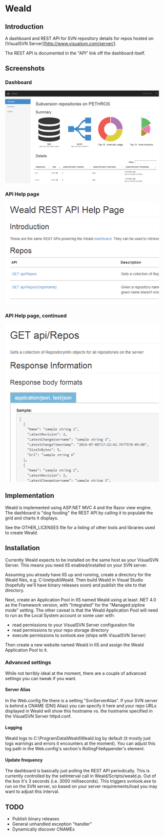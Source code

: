 Weald
=====

## Introduction

A dashboard and REST API for SVN repository details for repos hosted on [VisualSVN Server][http://www.visualsvn.com/server/].

The REST API is documented in the "API" link off the dashboard itself.

## Screenshots

### Dashboard

![Weald Dashboard](/docs/dashboard.png?raw=true "Weald Dashboard")

### API Help page

![Weald API Help Page](/docs/api1.png?raw=true "Weald API Help Page")

### API Help page, continued

![Weald API Help Page, continued](/docs/api2.png?raw=true "Weald API Help Page, continued")

## Implementation

Weald is implemented using ASP.NET MVC 4 and the Razor view engine. The dashboard is "dog fooding" the REST API by calling it to populate the grid and charts it displays.

See the OTHER_LICENSES file for a listing of other tools and libraries used to create Weald.

## Installation

Currently Weald expects to be installed on the same host as your VisualSVN Server. This means you need IIS enabled/installed on your SVN server.

Assuming you already have IIS up and running, create a directory for the Weald files, e.g. C:\inetpub\Weald. Then build Weald in Visual Studio (hopefully we'll have binary releases soon) and publish the site to that directory.

Next, create an Application Pool in IIS named Weald using at least .NET 4.0 as the Framework version, with "Integrated" for the "Managed pipline mode" setting. The other caveat is that the Weald Application Pool will need to run as the Local System account or some user with:
* read permissions to your VisualSVN Server configuration file
* read permissions to your repo storage directory
* execute permissions to svnlook.exe (ships with VisualSVN Server)

Then create a new website named Weald in IIS and assign the Weald Application Pool to it.

### Advanced settings

While not terribly ideal at the moment, there are a couple of advanced settings you can tweak if you want.

#### Server Alias

In the Web.config file there is a setting "SvnServerAlias". If your SVN server is behind a CNAME (DNS Alias) you can specify it here and your repo URLs displayed in Weald will show this hostname vs. the hostname specified in the VisualSVN Server httpd.conf.

#### Logging

Weald logs to C:\ProgramData\Weald\Weald.log by default (it mostly just logs warnings and errors it encounters at the moment). You can adjust this log path in the Web.config's <log4net> section's RollingFileAppender's <file> element.

#### Update frequency

The dashboard is basically just polling the REST API periodically. This is currently controlled by the setInterval call in Weald/Scripts/weald.js. Out of the box it's 3 seconds (i.e. 3000 milliseconds). This triggers svnlook.exe to run on the SVN server, so based on your server requirements/load you may want to adjust this interval.

## TODO

* Publish binary releases
* General unhandled exception "handler"
* Dynamically discover CNAMEs
